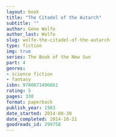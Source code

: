 ```yaml
---
layout: book
title: "The Citadel of the Autarch"
subtitle: ""
author: Gene Wolfe
author_last: Wolfe
slug: wolfe-the-citadel-of-the-autarch
type: fiction
img: true
series: The Book of the New Sun
part: 4
genres:
- science fiction
- fantasy
isbn: 9780671496661
rating: 5
pages: 330
format: paperback
publish_year: 1983
date_started: 2014-08-30
date_completed: 2014-10-21
goodreads_id: 299758
---
```

